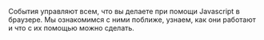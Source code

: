 События управляют всем, что вы делаете при помощи Javascript в браузере. Мы ознакомимся с ними поближе, узнаем, как они работают и что с их помощью можно сделать.
